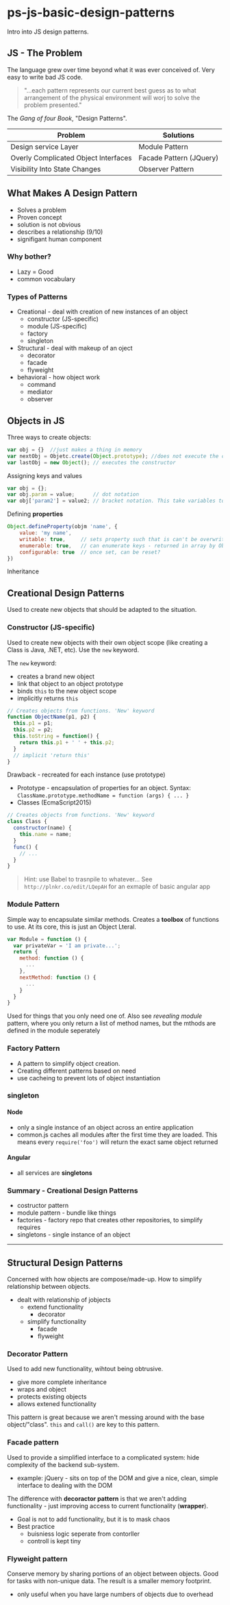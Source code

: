 # ps-js-basic-design-patterns

Intro into JS design patterns.

## JS - The Problem

The language grew over time beyond what it was ever conceived of.  Very easy to write bad JS code.

> "...each pattern represents our current best guess as to what arrangement of the physical environment will worj to solve the problem presented."

The _Gang of four Book_, "Design Patterns".

| Problem | Solutions|
| ------- | -------- |
| Design service Layer | Module Pattern
| Overly Complicated Object Interfaces | Facade Pattern (JQuery) |
| Visibility Into State Changes | Observer Pattern |

## What Makes A Design Pattern

* Solves a problem
* Proven concept
* solution is not obvious
* describes a relationship (9/10)
* signifigant human component

### Why bother?

* Lazy = Good
* common vocabulary

### Types of Patterns

* Creational - deal with creation of new instances of an object
  * constructor (JS-specific)
  * module (JS-specific)
  * factory
  * singleton
* Structural - deal with makeup of an oject
  * decorator
  * facade
  * flyweight
* behavioral - how object work
  * command
  * mediator
  * observer

## Objects in JS

Three ways to create objects:

```javascript
var obj = {}  //just makes a thing in memory
var nextObj = Objetc.create(Object.prototype); //does not execute the constructor
var lastObj = new Object(); // executes the constructor
```

Assigning keys and values

```javascript
var obj = {};
var obj.param = value;      // dot notation
var obj['param2'] = value2; // bracket notation. This take variables to access/assign a parameter
```

Defining __properties__

```javascript
Object.defineProperty(objm 'name', {
    value: 'my name',
    writable: true,     // sets property such that is can't be overwritten
    enumerable: true,   // can enumerate keys - returned in array by Object.keys(obj)
    configurable: true  // once set, can be reset?
})
```

Inheritance

## Creational Design Patterns

Used to create new objects that should be adapted to the situation.

### Constructor (JS-specific)

Used to create new objects with their own object scope (like creating a Class is Java, .NET, etc). Use the `new` keyword.

The `new` keyword:

* creates a brand new object
* link that object to an object prototype
* binds `this` to the new object scope
* implicitly returns `this`

```javascript
// Creates objects from functions. 'New' keyword
function ObjectName(p1, p2) {
  this.p1 = p1;
  this.p2 = p2;
  this.toString = function() {
    return this.p1 + ' ' + this.p2;
  }
  // implicit 'return this'
}
```

Drawback - recreated for each instance (use prototype)

* Prototype - encapsulation of properties for an object. Syntax: `ClassName.prototype.methodName = function (args) { ... }`
* Classes (EcmaScript2015)

```javascript
// Creates objects from functions. 'New' keyword
class Class {
  constructor(name) {
    this.name = name;
  }
  func() {
    // ...
  }
}
```

> Hint: use Babel to trasnpile to whatever...
> See `http://plnkr.co/edit/LQepAH` for an exmaple of basic angular app

### Module Pattern

Simple way to encapsulate similar methods. Creates a **toolbox** of functions to use. At its core, this is just an Object Lteral.

```Javascript
var Module = function () {
  var privateVar = 'I am private...';
  return {
    method: function () {
      ...
    },
    nextMethod: function () {
      ...
    }
  }
}
```

Used for things that you only need one of. Also see *revealing module* pattern, where you only return a list of method names, but the mthods are defined in the module seperately

### Factory Pattern

* A pattern to simplify object creation.
* Creating different patterns based on need
* use cacheing to prevent lots of object instantiation

### singleton

#### Node

* only a single instance of an object across an entire application
* common.js caches all modules after the first time they are loaded. This means every `require('foo')` will return the exact same object returned

#### Angular

* all services are **singletons**

### Summary - Creational Design Patterns

* costructor pattern
* module pattern - bundle like things
* factories - factory repo that creates other repositories, to simplify requires
* singletons - single instance of an object

---

## Structural Design Patterns

Concerned with how objects are compose/made-up.  How to simplify relationship between objects.

* dealt with relationship of jobjects
  * extend functionality
    * decorator
  * simplify functionality
    * facade
    * flyweight

### Decorator Pattern

Used to add new functionality, wihtout being obtrusive.

* give more complete inheritance
* wraps and object
* protects existing objects
* allows extened functionality

This pattern is great because we aren't messing around with the base object/"class". `this` and `call()` are key to this pattern.

### Facade pattern

Used to provide a simplified interface to a complicated system: hide complexity of the backend sub-system.

* example: jQuery - sits on top of the DOM and give a nice, clean, simple interface to dealing with the DOM

The difference with **decoractor pattern** is that we aren't adding functionality - just improving access to current functionality (**wrapper**).

* Goal is not to add functionality, but it is to mask chaos
* Best practice
  * buisniess logic seperate from contorller
  * controll is kept tiny

### Flyweight pattern

Conserve memory by sharing portions of an object between objects.  Good for tasks with non-unique data.  The result is a smaller memory footprint.

* only useful when you have large numbers of objects due to overhead